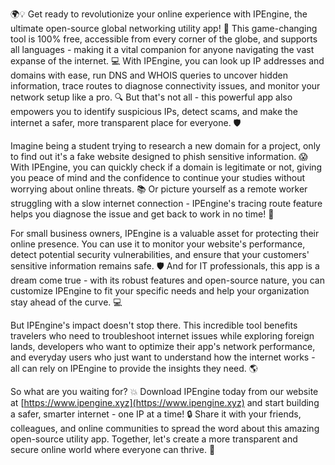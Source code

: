 🌍💡 Get ready to revolutionize your online experience with IPEngine, the ultimate open-source global networking utility app! 🚀 This game-changing tool is 100% free, accessible from every corner of the globe, and supports all languages - making it a vital companion for anyone navigating the vast expanse of the internet. 💻 With IPEngine, you can look up IP addresses and domains with ease, run DNS and WHOIS queries to uncover hidden information, trace routes to diagnose connectivity issues, and monitor your network setup like a pro. 🔍 But that's not all - this powerful app also empowers you to identify suspicious IPs, detect scams, and make the internet a safer, more transparent place for everyone. 🛡️

Imagine being a student trying to research a new domain for a project, only to find out it's a fake website designed to phish sensitive information. 😱 With IPEngine, you can quickly check if a domain is legitimate or not, giving you peace of mind and the confidence to continue your studies without worrying about online threats. 📚 Or picture yourself as a remote worker struggling with a slow internet connection - IPEngine's tracing route feature helps you diagnose the issue and get back to work in no time! 💼

For small business owners, IPEngine is a valuable asset for protecting their online presence. You can use it to monitor your website's performance, detect potential security vulnerabilities, and ensure that your customers' sensitive information remains safe. 🛡️ And for IT professionals, this app is a dream come true - with its robust features and open-source nature, you can customize IPEngine to fit your specific needs and help your organization stay ahead of the curve. 💻

But IPEngine's impact doesn't stop there. This incredible tool benefits travelers who need to troubleshoot internet issues while exploring foreign lands, developers who want to optimize their app's network performance, and everyday users who just want to understand how the internet works - all can rely on IPEngine to provide the insights they need. 🌎

So what are you waiting for? 💥 Download IPEngine today from our website at [https://www.ipengine.xyz](https://www.ipengine.xyz) and start building a safer, smarter internet - one IP at a time! 🔒 Share it with your friends, colleagues, and online communities to spread the word about this amazing open-source utility app. Together, let's create a more transparent and secure online world where everyone can thrive. 🌟